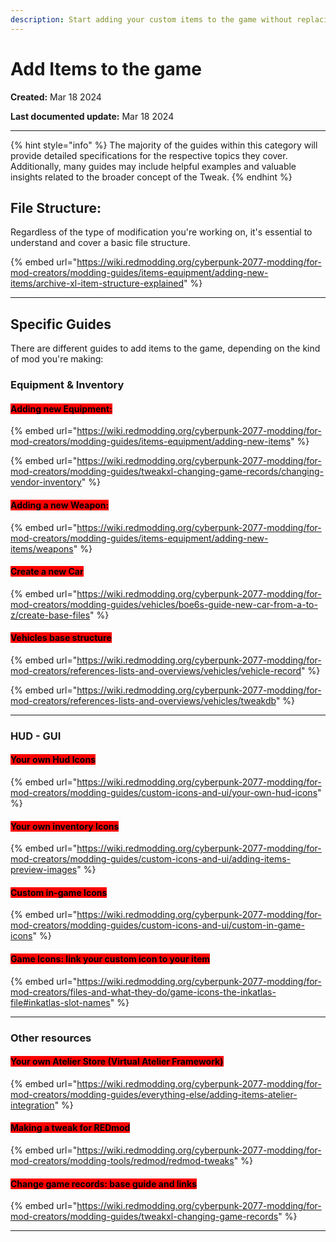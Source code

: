 ```yaml
---
description: Start adding your custom items to the game without replacing
---
```


# Add Items to the game

**Created:** Mar 18 2024&#x20;

**Last documented update:** Mar 18 2024&#x20;

***

{% hint style="info" %}
The majority of the guides within this category will provide detailed specifications for the respective topics they cover. Additionally, many guides may include helpful examples and valuable insights related to the broader concept of the Tweak.
{% endhint %}

## File Structure:

Regardless of the type of modification you're working on, it's essential to understand and cover a basic file structure.

{% embed url="https://wiki.redmodding.org/cyberpunk-2077-modding/for-mod-creators/modding-guides/items-equipment/adding-new-items/archive-xl-item-structure-explained" %}

***

## Specific Guides

There are different guides to add items to the game, depending on the kind of mod you're making:

### Equipment  & Inventory

#### <mark style="background-color:red;">Adding new Equipment:</mark>&#x20;

{% embed url="https://wiki.redmodding.org/cyberpunk-2077-modding/for-mod-creators/modding-guides/items-equipment/adding-new-items" %}

{% embed url="https://wiki.redmodding.org/cyberpunk-2077-modding/for-mod-creators/modding-guides/tweakxl-changing-game-records/changing-vendor-inventory" %}

#### <mark style="background-color:red;">Adding a new Weapon:</mark>&#x20;

{% embed url="https://wiki.redmodding.org/cyberpunk-2077-modding/for-mod-creators/modding-guides/items-equipment/adding-new-items/weapons" %}

#### <mark style="background-color:red;">Create a new Car</mark>&#x20;

{% embed url="https://wiki.redmodding.org/cyberpunk-2077-modding/for-mod-creators/modding-guides/vehicles/boe6s-guide-new-car-from-a-to-z/create-base-files" %}

#### <mark style="background-color:red;">Vehicles base structure</mark>&#x20;

{% embed url="https://wiki.redmodding.org/cyberpunk-2077-modding/for-mod-creators/references-lists-and-overviews/vehicles/vehicle-record" %}

{% embed url="https://wiki.redmodding.org/cyberpunk-2077-modding/for-mod-creators/references-lists-and-overviews/vehicles/tweakdb" %}

***

### HUD - GUI&#x20;

#### <mark style="background-color:red;">Your own Hud Icons</mark>&#x20;

{% embed url="https://wiki.redmodding.org/cyberpunk-2077-modding/for-mod-creators/modding-guides/custom-icons-and-ui/your-own-hud-icons" %}

#### <mark style="background-color:red;">Your own inventory Icons</mark>&#x20;

{% embed url="https://wiki.redmodding.org/cyberpunk-2077-modding/for-mod-creators/modding-guides/custom-icons-and-ui/adding-items-preview-images" %}

#### <mark style="background-color:red;">Custom in-game Icons</mark>&#x20;

{% embed url="https://wiki.redmodding.org/cyberpunk-2077-modding/for-mod-creators/modding-guides/custom-icons-and-ui/custom-in-game-icons" %}

#### <mark style="background-color:red;">Game Icons: link your custom icon to your item</mark>&#x20;

{% embed url="https://wiki.redmodding.org/cyberpunk-2077-modding/for-mod-creators/files-and-what-they-do/game-icons-the-inkatlas-file#inkatlas-slot-names" %}

***

### Other resources&#x20;

#### <mark style="background-color:red;">Your own Atelier Store (Virtual Atelier Framework)</mark>&#x20;

{% embed url="https://wiki.redmodding.org/cyberpunk-2077-modding/for-mod-creators/modding-guides/everything-else/adding-items-atelier-integration" %}

#### <mark style="background-color:red;">Making a tweak for REDmod</mark>&#x20;

{% embed url="https://wiki.redmodding.org/cyberpunk-2077-modding/for-mod-creators/modding-tools/redmod/redmod-tweaks" %}

#### <mark style="background-color:red;">Change game records: base guide and links</mark>&#x20;

{% embed url="https://wiki.redmodding.org/cyberpunk-2077-modding/for-mod-creators/modding-guides/tweakxl-changing-game-records" %}

***







